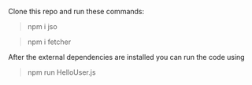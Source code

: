 Clone this repo and run these commands:

> npm i jso

> npm i fetcher

After the external dependencies are installed you can run the code using 

> npm run HelloUser.js
